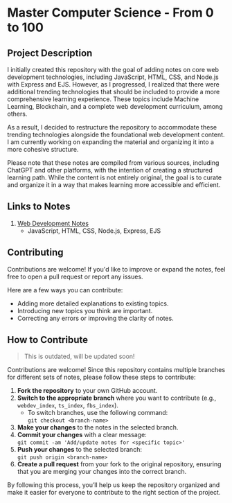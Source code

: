 # Master Computer Science - From 0 to 100

## Project Description

I initially created this repository with the goal of adding notes on core web development technologies, including JavaScript, HTML, CSS, and Node.js with Express and EJS. However, as I progressed, I realized that there were additional trending technologies that should be included to provide a more comprehensive learning experience. These topics include Machine Learning, Blockchain, and a complete web development curriculum, among others.

As a result, I decided to restructure the repository to accommodate these trending technologies alongside the foundational web development content. I am currently working on expanding the material and organizing it into a more cohesive structure.

Please note that these notes are compiled from various sources, including ChatGPT and other platforms, with the intention of creating a structured learning path. While the content is not entirely original, the goal is to curate and organize it in a way that makes learning more accessible and efficient.

## Links to Notes

1. [Web Development Notes](./0-webdevExpress/)
   - JavaScript, HTML, CSS, Node.js, Express, EJS

## Contributing

Contributions are welcome! If you'd like to improve or expand the notes, feel free to open a pull request or report any issues.

Here are a few ways you can contribute:

- Adding more detailed explanations to existing topics.
- Introducing new topics you think are important.
- Correcting any errors or improving the clarity of notes.

## How to Contribute

> This is outdated, will be updated soon!

Contributions are welcome! Since this repository contains multiple branches for different sets of notes, please follow these steps to contribute:

1. **Fork the repository** to your own GitHub account.
2. **Switch to the appropriate branch** where you want to contribute (e.g., `webdev_index`, `ts_index`, `fbs_index`).
   - To switch branches, use the following command:  
     `git checkout <branch-name>`
3. **Make your changes** to the notes in the selected branch.
4. **Commit your changes** with a clear message:  
   `git commit -am 'Add/update notes for <specific topic>'`
5. **Push your changes** to the selected branch:  
   `git push origin <branch-name>`
6. **Create a pull request** from your fork to the original repository, ensuring that you are merging your changes into the correct branch.

By following this process, you’ll help us keep the repository organized and make it easier for everyone to contribute to the right section of the project.
